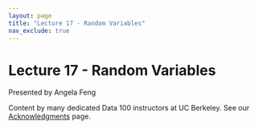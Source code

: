 ```yaml
---
layout: page
title: "Lecture 17 - Random Variables"
nav_exclude: true
---
```


# Lecture 17 - Random Variables

Presented by Angela Feng

Content by many dedicated Data 100 instructors at UC Berkeley. See our [Acknowledgments](../../acks) page.

<!-- - [slides](){:target="_blank"}
- [recording](){:target="_blank"} -->